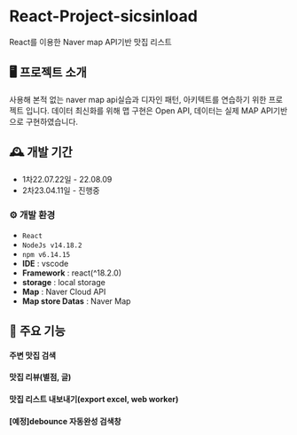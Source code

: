 # React-Project-sicsinload
React를 이용한 Naver map API기반 맛집 리스트


## 🖥️ 프로젝트 소개
사용해 본적 없는 naver map api실습과 디자인 패턴, 아키텍트를 연습하기 위한 프로젝트 입니다.
데이터 최신화를 위해 맵 구현은 Open API, 데이터는 실제 MAP API기반으로 구현하였습니다.
<br>

## 🕰️ 개발 기간
* 1차22.07.22일 - 22.08.09
* 2차23.04.11일 - 진행중

### ⚙️ 개발 환경
- `React`
- `NodeJs v14.18.2`
- `npm v6.14.15`
- **IDE** : vscode
- **Framework** : react(^18.2.0)
- **storage** : local storage
- **Map** : Naver Cloud API
- **Map store Datas** : Naver Map

## 📌 주요 기능
#### 주변 맛집 검색 

#### 맛집 리뷰(별점, 글)

#### 맛집 리스트 내보내기(export excel, web worker)

#### [예정]debounce 자동완성 검색창
